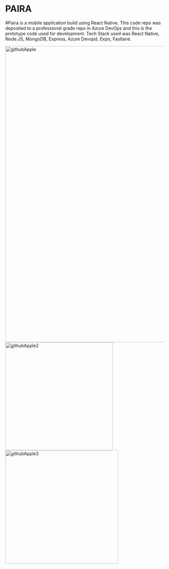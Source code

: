 # PAIRA
#Paira is a mobile application build using React Native. This code repo was deposited to a professional grade repo in Azure DevOps and this is the prototype code used for development. Tech Stack used was React Native, Node.JS, MongoDB, Express, 
Azure Devopd, Expo, Fastlane.

<img width="938" alt="githubApple" src="https://github.com/d-willie01/Paira/assets/109937280/ed334138-a34a-47ff-9398-3036e03061e2">

<img width="342" alt="githubApple2" src="https://github.com/d-willie01/Paira/assets/109937280/def6da24-d8c0-44f4-87f0-5256bd3722ad">

<img width="359" alt="githubApple3" src="https://github.com/d-willie01/Paira/assets/109937280/4a5e2665-3a53-442c-8ae6-09c82f08088c">
